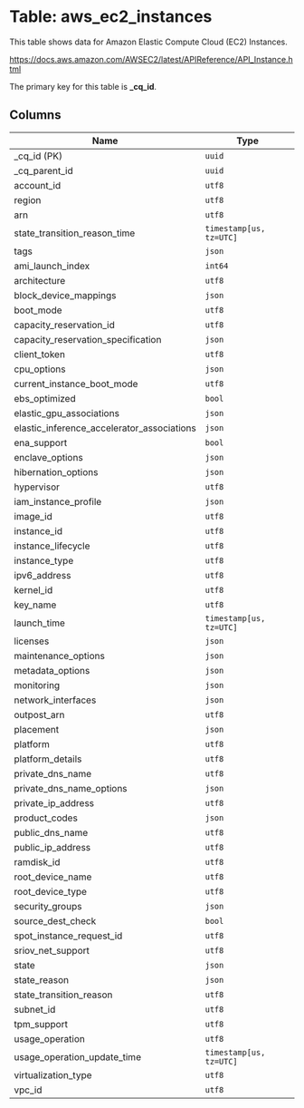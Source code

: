 # Table: aws_ec2_instances

This table shows data for Amazon Elastic Compute Cloud (EC2) Instances.

https://docs.aws.amazon.com/AWSEC2/latest/APIReference/API_Instance.html

The primary key for this table is **_cq_id**.

## Columns

| Name          | Type          |
| ------------- | ------------- |
|_cq_id (PK)|`uuid`|
|_cq_parent_id|`uuid`|
|account_id|`utf8`|
|region|`utf8`|
|arn|`utf8`|
|state_transition_reason_time|`timestamp[us, tz=UTC]`|
|tags|`json`|
|ami_launch_index|`int64`|
|architecture|`utf8`|
|block_device_mappings|`json`|
|boot_mode|`utf8`|
|capacity_reservation_id|`utf8`|
|capacity_reservation_specification|`json`|
|client_token|`utf8`|
|cpu_options|`json`|
|current_instance_boot_mode|`utf8`|
|ebs_optimized|`bool`|
|elastic_gpu_associations|`json`|
|elastic_inference_accelerator_associations|`json`|
|ena_support|`bool`|
|enclave_options|`json`|
|hibernation_options|`json`|
|hypervisor|`utf8`|
|iam_instance_profile|`json`|
|image_id|`utf8`|
|instance_id|`utf8`|
|instance_lifecycle|`utf8`|
|instance_type|`utf8`|
|ipv6_address|`utf8`|
|kernel_id|`utf8`|
|key_name|`utf8`|
|launch_time|`timestamp[us, tz=UTC]`|
|licenses|`json`|
|maintenance_options|`json`|
|metadata_options|`json`|
|monitoring|`json`|
|network_interfaces|`json`|
|outpost_arn|`utf8`|
|placement|`json`|
|platform|`utf8`|
|platform_details|`utf8`|
|private_dns_name|`utf8`|
|private_dns_name_options|`json`|
|private_ip_address|`utf8`|
|product_codes|`json`|
|public_dns_name|`utf8`|
|public_ip_address|`utf8`|
|ramdisk_id|`utf8`|
|root_device_name|`utf8`|
|root_device_type|`utf8`|
|security_groups|`json`|
|source_dest_check|`bool`|
|spot_instance_request_id|`utf8`|
|sriov_net_support|`utf8`|
|state|`json`|
|state_reason|`json`|
|state_transition_reason|`utf8`|
|subnet_id|`utf8`|
|tpm_support|`utf8`|
|usage_operation|`utf8`|
|usage_operation_update_time|`timestamp[us, tz=UTC]`|
|virtualization_type|`utf8`|
|vpc_id|`utf8`|